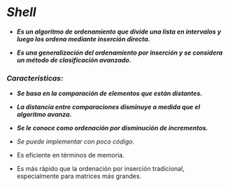 # **_Shell_**

- **_Es un algoritmo de ordenamiento que divide una lista en intervalos y luego los ordena mediante inserción directa._**
  
- **_Es una generalización del ordenamiento por inserción y se considera un método de clasificación avanzado._** 

### **_Características:_**

- **_Se basa en la comparación de elementos que están distantes._**
  
- **_La distancia entre comparaciones disminuye a medida que el algoritmo avanza._**
  
- **_Se le conoce como ordenación por disminución de incrementos._**
  
- _Se puede implementar con poco código._
  
- Es eficiente en términos de memoria.

- Es más rápido que la ordenación por inserción tradicional, especialmente para matrices más grandes.
